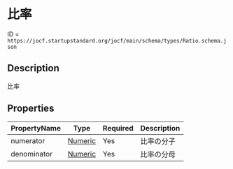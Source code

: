 # 比率

ID = `https://jocf.startupstandard.org/jocf/main/schema/types/Ratio.schema.json`

## Description
比率

## Properties

| PropertyName | Type | Required | Description |
|-------------|------|----------|-------------|
| numerator | [Numeric](../types/Numeric.md) | Yes | 比率の分子 |
| denominator | [Numeric](../types/Numeric.md) | Yes | 比率の分母 |